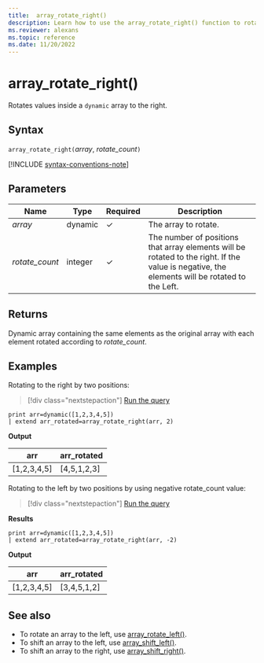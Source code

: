 ```yaml
---
title:  array_rotate_right()
description: Learn how to use the array_rotate_right() function to rotate values inside a dynamic array to the right.
ms.reviewer: alexans
ms.topic: reference
ms.date: 11/20/2022
---
```

# array_rotate_right()

Rotates values inside a `dynamic` array to the right.

## Syntax

`array_rotate_right(`*array*, *rotate_count*`)`

[!INCLUDE [syntax-conventions-note](../../includes/syntax-conventions-note.md)]

## Parameters

| Name | Type | Required | Description |
|--|--|--|--|
|*array* | dynamic | &check;| The array to rotate.|
|*rotate_count*| integer | &check;| The number of positions that array elements will be rotated to the right. If the value is negative, the elements will be rotated to the Left.|

## Returns

Dynamic array containing the same elements as the original array with each element rotated according to *rotate_count*.

## Examples

Rotating to the right by two positions:

> [!div class="nextstepaction"]
> <a href="https://dataexplorer.azure.com/clusters/help/databases/Samples?query=H4sIAAAAAAAAAysoyswrUUgsKrJNqcxLzM1M1og21DHSMdYx0TGN1eSqUUitKEnNSwGpiC/KL0ksSU2xBbITK6G8+KLM9IwSDaCQjoKRJgBslCYKTgAAAA==" target="_blank">Run the query</a>

```kusto
print arr=dynamic([1,2,3,4,5])
| extend arr_rotated=array_rotate_right(arr, 2)
```

**Output**

|arr|arr_rotated|
|---|---|
|[1,2,3,4,5]|[4,5,1,2,3]|

Rotating to the left by two positions by using negative rotate_count value:

> [!div class="nextstepaction"]
> <a href="https://dataexplorer.azure.com/clusters/help/databases/Samples?query=H4sIAAAAAAAAAysoyswrUUgsKrJNqcxLzM1M1og21DHSMdYx0TGN1eSqUUitKEnNSwGpiC/KL0ksSU2xBbITK6G8+KLM9IwSDaCQjoKukSYA0VPyak8AAAA=" target="_blank">Run the query</a>

**Results**

```kusto
print arr=dynamic([1,2,3,4,5])
| extend arr_rotated=array_rotate_right(arr, -2)
```

**Output**

|arr|arr_rotated|
|---|---|
|[1,2,3,4,5]|[3,4,5,1,2]|

## See also

* To rotate an array to the left, use [array_rotate_left()](array_rotate_leftfunction.md).
* To shift an array to the left, use [array_shift_left()](array_shift_leftfunction.md).
* To shift an array to the right, use [array_shift_right()](array_shift_rightfunction.md).

